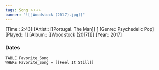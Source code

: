 ```yaml
---
tags: Song ⭐⭐⭐⭐ 
banner: "![[Woodstock (2017).jpg]]"
---
```

[Time:: 2:43]
[Artist:: [[Portugal. The Man]] ]
[Genre:: Psychedelic Pop]
[Played:: 1]
[Album:: [[Woodstock (2017)]]]
[Year:: 2017]
### Dates
````dataview
TABLE Favorite_Song
WHERE Favorite_Song = [[Feel It Still]]
````
